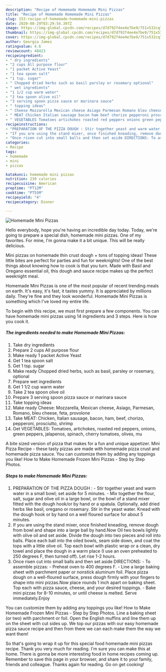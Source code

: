 ```yaml
---
description: "Recipe of Homemade Homemade Mini Pizzas"
title: "Recipe of Homemade Homemade Mini Pizzas"
slug: 153-recipe-of-homemade-homemade-mini-pizzas
date: 2020-08-29T03:29:54.397Z
image: https://img-global.cpcdn.com/recipes/d7d792f4ee4e7be9/751x532cq70/homemade-mini-pizzas-recipe-main-photo.jpg
thumbnail: https://img-global.cpcdn.com/recipes/d7d792f4ee4e7be9/751x532cq70/homemade-mini-pizzas-recipe-main-photo.jpg
cover: https://img-global.cpcdn.com/recipes/d7d792f4ee4e7be9/751x532cq70/homemade-mini-pizzas-recipe-main-photo.jpg
author: Georgia James
ratingvalue: 4.6
reviewcount: 48423
recipeingredient:
- " dry ingredients"
- "2 cups All purpose flour"
- "1 packet Active Yeast"
- "1 tea spoon salt"
- "1 tsp. sugar"
- " Chopped dried herbs such as basil parsley or rosemary optional"
- " wet ingredients"
- "1 1/2 cup warm water"
- "2 tea spoon olive oil"
- "3 serving spoon pizza sauce or marinara sauce"
- " topping ideas"
- " Cheese Mozzarella Mexican cheese Asiago Parmesan Romano bleu cheese feta provolone"
- " MEAT Chicken Italian sausage bacon ham beef chorizo pepperoni prosciutto shrimp"
- " VEGETABLES Tomatoes artichokes roasted red peppers onions green peppers jalapenos spinach cherry tomatoes olives mu"
recipeinstructions:
- "PREPARATION OF THE PIZZA DOUGH : Stir together yeast and warm water in a small bowl; set aside for 5 minutes. Mix together the flour, salt, sugar and olive oil in a large bowl, or the bowl of a stand mixer fitted with the dough hook/or by hand or a spatula. Optionally, add dried herbs like basil, oregano or rosemary. Stir in the yeast water. Knead with the dough hook or by hand on a well floured surface for about 5 minutes."
- "If you are using the stand mixer, once finished kneading, remove dough from bowl and shape into a large ball by hand.Now Oil two bowls lightly with olive oil and set aside. Divide the dough into two pieces and roll into balls. Place each ball into the oiled bowls, seam side down, and coat the tops with a little olive oil. Top each bowl with plastic wrap or a clean, dry towel and place the dough in a warm place (I use an oven preheated to 250 degrees F, then turned off). Let rise 1-2 hours."
- "Once risen cut into small balls and then set aside DIRECTIONS: To assemble pizzas: Preheat oven to 400 degrees F. Line a large baking sheet with parchment paper or nonstick aluminum foil. Place pizza dough on a well-floured surface, press dough firmly with your fingers to shape into mini pizzas.Now place rounds 1 inch apart on baking sheet. Top each with pizza sauce, cheese, and your desired toppings. Bake mini pizzas for 8-10 minutes, or until cheese is melted. Serve immediately.Enjoy"
categories:
- Recipe
tags:
- homemade
- mini
- pizzas

katakunci: homemade mini pizzas 
nutrition: 239 calories
recipecuisine: American
preptime: "PT12M"
cooktime: "PT55M"
recipeyield: "4"
recipecategory: Dinner

---
```



![Homemade Mini Pizzas](https://img-global.cpcdn.com/recipes/d7d792f4ee4e7be9/751x532cq70/homemade-mini-pizzas-recipe-main-photo.jpg)

Hello everybody, hope you're having an incredible day today. Today, we're going to prepare a special dish, homemade mini pizzas. One of my favorites. For mine, I'm gonna make it a bit unique. This will be really delicious.

Mini pizzas on homemade thin crust dough + tons of topping ideas! These little bites are perfect for parties and fun for weeknights! One of the best things about knowing how to cook is that you turn. Made with Basil and Oregano essential oil, this dough and sauce recipe makes up the perfect weeknight meal.

Homemade Mini Pizzas is one of the most popular of recent trending meals on earth. It's easy, it's fast, it tastes yummy. It is appreciated by millions daily. They're fine and they look wonderful. Homemade Mini Pizzas is something which I've loved my entire life.


To begin with this recipe, we must first prepare a few components. You can have homemade mini pizzas using 14 ingredients and 3 steps. Here is how you cook it.

<!--inarticleads1-->

##### The ingredients needed to make Homemade Mini Pizzas:

1. Take  dry ingredients
1. Prepare 2 cups All purpose flour
1. Make ready 1 packet Active Yeast
1. Get 1 tea spoon salt
1. Get 1 tsp. sugar
1. Make ready  Chopped dried herbs, such as basil, parsley or rosemary, optional
1. Prepare  wet ingredients
1. Get 1 1/2 cup warm water
1. Take 2 tea spoon olive oil
1. Prepare 3 serving spoon pizza sauce or marinara sauce
1. Take  topping ideas
1. Make ready  Cheese: Mozzarella, Mexican cheese, Asiago, Parmesan, Romano, bleu cheese, feta, provolone
1. Take  MEAT: Chicken, Italian sausage, bacon, ham, beef, chorizo, pepperoni, prosciutto, shrimp
1. Get  VEGETABLES: Tomatoes, artichokes, roasted red peppers, onions, green peppers, jalapenos, spinach, cherry tomatoes, olives, mu


A bite sized version of pizza that makes for a fun and unique appetizer. Mini Pizza Recipe - these tasty pizzas are made with homemade pizza crust and homemade pizza sauce. You can customize them by adding any toppings you like! How to Make Homemade Frozen Mini Pizzas - Step by Step Photos. 

<!--inarticleads2-->

##### Steps to make Homemade Mini Pizzas:

1. PREPARATION OF THE PIZZA DOUGH : - Stir together yeast and warm water in a small bowl; set aside for 5 minutes. - Mix together the flour, salt, sugar and olive oil in a large bowl, or the bowl of a stand mixer fitted with the dough hook/or by hand or a spatula. Optionally, add dried herbs like basil, oregano or rosemary. Stir in the yeast water. Knead with the dough hook or by hand on a well floured surface for about 5 minutes.
1. If you are using the stand mixer, once finished kneading, remove dough from bowl and shape into a large ball by hand.Now Oil two bowls lightly with olive oil and set aside. Divide the dough into two pieces and roll into balls. Place each ball into the oiled bowls, seam side down, and coat the tops with a little olive oil. Top each bowl with plastic wrap or a clean, dry towel and place the dough in a warm place (I use an oven preheated to 250 degrees F, then turned off). Let rise 1-2 hours.
1. Once risen cut into small balls and then set aside DIRECTIONS: - To assemble pizzas: - Preheat oven to 400 degrees F. - Line a large baking sheet with parchment paper or nonstick aluminum foil. Place pizza dough on a well-floured surface, press dough firmly with your fingers to shape into mini pizzas.Now place rounds 1 inch apart on baking sheet. Top each with pizza sauce, cheese, and your desired toppings. - Bake mini pizzas for 8-10 minutes, or until cheese is melted. Serve immediately.Enjoy


You can customize them by adding any toppings you like! How to Make Homemade Frozen Mini Pizzas - Step by Step Photos. Line a baking sheet (or two) with parchment or foil. Open the English muffins and line them up on the sheet with cut sides up. We top our pizzas with our easy homemade pizza sauce recipe and then from there we can each make them the way we want them! 

So that's going to wrap it up for this special food homemade mini pizzas recipe. Thank you very much for reading. I'm sure you can make this at home. There is gonna be more interesting food in home recipes coming up. Remember to save this page in your browser, and share it to your family, friends and colleague. Thanks again for reading. Go on get cooking!

